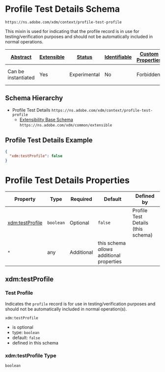 
# Profile Test Details Schema

```
https://ns.adobe.com/xdm/context/profile-test-profile
```

This mixin is used for indicating that the profile record is in use for testing/verification purposes and should not be automatically included in normal operations.

| [Abstract](../../abstract.md) | [Extensible](../../extensions.md) | [Status](../../status.md) | [Identifiable](../../id.md) | [Custom Properties](../../extensions.md) | [Additional Properties](../../extensions.md) | Defined In |
|-------------------------------|-----------------------------------|---------------------------|-----------------------------|------------------------------------------|----------------------------------------------|------------|
| Can be instantiated | Yes | Experimental | No | Forbidden | Permitted | [context/profile-test-profile.schema.json](context/profile-test-profile.schema.json) |
## Schema Hierarchy

* Profile Test Details `https://ns.adobe.com/xdm/context/profile-test-profile`
  * [Extensibility Base Schema](../common/extensible.schema.md) `https://ns.adobe.com/xdm/common/extensible`


## Profile Test Details Example
```json
{
  "xdm:testProfile": false
}
```

# Profile Test Details Properties

| Property | Type | Required | Default | Defined by |
|----------|------|----------|---------|------------|
| [xdm:testProfile](#xdmtestprofile) | `boolean` | Optional | `false` | Profile Test Details (this schema) |
| `*` | any | Additional | this schema *allows* additional properties |

## xdm:testProfile
### Test Profile

Indicates the `profile` record is for use in testing/verification purposes and should not be automatically included in normal operation(s).

`xdm:testProfile`
* is optional
* type: `boolean`
* default: `false`
* defined in this schema

### xdm:testProfile Type


`boolean`




